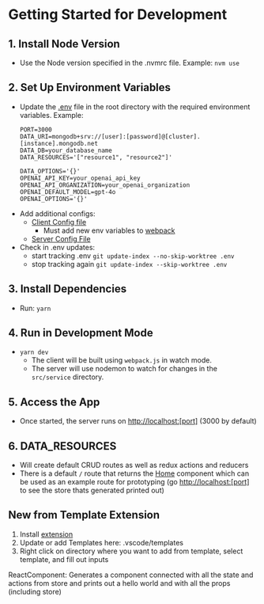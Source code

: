 # Getting Started for Development

## 1. Install Node Version
- Use the Node version specified in the .nvmrc file.
  Example: `nvm use`

## 2. Set Up Environment Variables
- Update the [.env](./.env) file in the root directory with the required environment variables.
  Example:
  ```
  PORT=3000
  DATA_URI=mongodb+srv://[user]:[password]@[cluster].[instance].mongodb.net
  DATA_DB=your_database_name
  DATA_RESOURCES='["resource1", "resource2"]'

  DATA_OPTIONS='{}'
  OPENAI_API_KEY=your_openai_api_key
  OPENAI_API_ORGANIZATION=your_openai_organization
  OPENAI_DEFAULT_MODEL=gpt-4o
  OPENAI_OPTIONS='{}'
  ```
- Add additional configs:
    - [Client Config file](./src/client/config.ts)
        - Must add new env variables to [webpack](./webpack.js)
    - [Server Config File](./src/service/config.ts)
- Check in .env updates:
    - start tracking .env `git update-index --no-skip-worktree .env`
    - stop tracking again `git update-index --skip-worktree .env`

## 3. Install Dependencies
- Run: `yarn`

## 4. Run in Development Mode
- `yarn dev`
    - The client will be built using `webpack.js` in watch mode.
    - The server will use nodemon to watch for changes in the `src/service` directory.

## 5. Access the App
- Once started, the server runs on [http://localhost:[port]](http://localhost:3000) (3000 by default)

## 6. DATA_RESOURCES
- Will create default CRUD routes as well as redux actions and reducers
- There is a default `/` route that returns the [Home](./src/client/routes/Home/Home.tsx) component which can be used as an example route for prototyping (go [http://localhost:[port]](http://localhost:3000) to see the store thats generated printed out)

## New from Template Extension
1. Install [extension](https://marketplace.visualstudio.com/items?itemName=PolymerMallard.new-from-template)
1. Update or add Templates here: .vscode/templates
1. Right click on directory where you want to add from template, select template, and fill out inputs

ReactComponent:
Generates a component connected with all the state and actions from store and prints out a hello world and with all the props (including store)